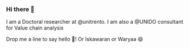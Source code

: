 ### Hi there 👋

I am a Doctoral researcher at @unitrento. I am also a @UNIDO consultant for Value chain analysis

Drop me a line to say hello  👋! Or Iskawaran or Waryaa 😄
